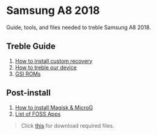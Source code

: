 # Samsung A8 2018
Guide, tools, and files needed to treble Samsung A8 2018.

## Treble Guide
1. [How to install custom recovery](https://github.com/yoshiumikuni/samsung-a8-treble-project/blob/main/Guide/install-custom-recovery.md)
2. [How to treble our device](https://github.com/yoshiumikuni/samsung-a8-treble-project/blob/main/Guide/install-treble.md)
3. [GSI ROMs](https://github.com/yoshiumikuni/samsung-a8-treble-project/blob/main/Guide/install-gsi-rom.md)

## Post-install
1. [How to install Magisk & MicroG](https://github.com/yoshiumikuni/samsung-a8-treble-project/blob/main/Guide/install-magisk-microg.md)
2. [List of FOSS Apps](https://github.com/offa/android-foss)

> Click [this](ttps://github.com/yoshiumikuni/samsung-a8-treble-project/blob/main/Files/README.md) for download required files.

